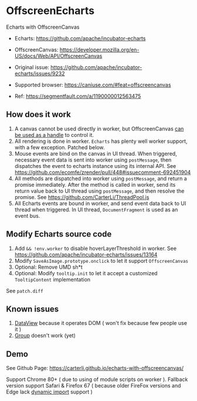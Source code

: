 # OffscreenEcharts

Echarts with OffscreenCanvas

* Echarts: https://github.com/apache/incubator-echarts

* OffscreenCanvas: https://developer.mozilla.org/en-US/docs/Web/API/OffscreenCanvas

* Original issue: https://github.com/apache/incubator-echarts/issues/9232

* Supported browser: https://caniuse.com/#feat=offscreencanvas

* Ref: https://segmentfault.com/a/1190000012563475

## How does it work

1. A canvas cannot be used directly in worker, but OffscreenCanvas [can be used as a handle](https://developer.mozilla.org/en-US/docs/Web/API/OffscreenCanvas#Asynchronous_display_of_frames_produced_by_an_OffscreenCanvas) to control it.
1. All rendering is done in worker. `Echarts` has plenty well worker support, with a few exception. Patched below.
1. Mouse events are bind on the canvas in UI thread. When triggered, necessary event data is sent into worker using `postMessage`, then dispatches the event to echarts instance using its internal API. See https://github.com/ecomfe/zrender/pull/448#issuecomment-692451904
1. All methods are dispatched into worker using `postMessage`, and return a promise immediately. After the method is called in worker, send its return value back to UI thread using `postMessage`, and then resolve the promise. See https://github.com/CarterLi/ThreadPool.js
1. All Echarts events are bound in worker, and send event data back to UI thread when triggered. In UI thread, `DocumentFragment` is used as an event bus.

## Modify Echarts source code

1. Add `&& !env.worker` to disable hoverLayerThreshold in worker. See https://github.com/apache/incubator-echarts/issues/13164
1. Modify `SaveAsImage.prototype.onclick` to let it support `OffscreenCanvas`
1. Optional: Remove UMD sh*t
1. Optional: Modify `tooltip.init` to let it accept a customized `TooltipContent` implementation

See `patch.diff`

## Known issues

1. [DataView](https://www.echartsjs.com/option.html#toolbox.feature.dataView) because it operates DOM ( won't fix because few people use it )
1. [Group](https://echarts.apache.org/zh/api.html#echartsInstance.group) doesn't work (yet)

## Demo

See Github Page: https://carterli.github.io/echarts-with-offscreencanvas/

Support Chrome 80+ ( due to using of module scripts on worker ). Fallback version support Safari & Firefox 67 ( because older FireFox versions and Edge lack [dynamic import](https://developer.mozilla.org/en-US/docs/Web/JavaScript/Reference/Statements/import#Dynamic_Imports) support )
